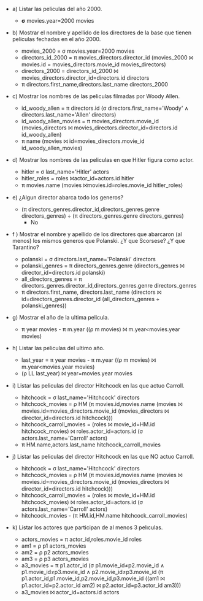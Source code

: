 * a) Listar las peliculas del año 2000.
  * **σ** movies.year=2000 movies


* b) Mostrar el nombre y apellido de los directores de la base que tienen peliculas fechadas en el año 2000.
  *  movies_2000 = σ movies.year=2000 movies
  * directors_id_2000 = π movies_directors.director_id (movies_2000 ⨝ movies.id = movies_directors.movie_id movies_directors)
  * directors_2000 = directors_id_2000 ⨝ movies_directors.director_id=directors.id directors
  * π directors.first_name,directors.last_name directors_2000


* c) Mostrar los nombres de las peliculas filmadas por Woody Allen.
  * id_woody_allen = π directors.id (σ directors.first_name='Woody' ∧ directors.last_name='Allen' directors)
  * id_woody_allen_movies = π movies_directors.movie_id (movies_directors ⨝ movies_directors.director_id=directors.id  id_woody_allen)
  * π name (movies ⨝ id=movies_directors.movie_id id_woody_allen_movies)


* d) Mostrar los nombres de las peliculas en que Hitler figura como actor.
  * hitler = σ last_name='Hitler' actors
  * hitler_roles = roles ⨝actor_id=actors.id hitler
  * π movies.name (movies ⨝movies.id=roles.movie_id hitler_roles)


* e) ¿Algun director abarca todo los generos?
  * (π directors_genres.director_id,directors_genres.genre directors_genres) ÷ (π directors_genres.genre directors_genres)
    * No 


* f ) Mostrar el nombre y apellido de los directores que abarcaron (al menos) los mismos
generos que Polanski. ¿Y que Scorsese? ¿Y que Tarantino?
  * polanski = σ directors.last_name='Polanski' directors
  * polanski_genres = π directors_genres.genre (directors_genres ⨝ director_id=directors.id polanski)
  * all_directors_genres = π directors_genres.director_id,directors_genres.genre directors_genres
  * π directors.first_name, directors.last_name (directors ⨝ id=directors_genres.director_id (all_directors_genres ÷ polanski_genres))


* g) Mostrar el año de la ultima pelicula.
  * π year movies - π m.year ((ρ m movies) ⨝ m.year<movies.year movies)

* h) Listar las peliculas del ultimo año.
  * last_year = π year movies - π m.year ((ρ m movies) ⨝ m.year<movies.year movies)
  * (ρ LL last_year) ⨝ year=movies.year movies


* i) Listar las peliculas del director Hitchcock en las que actuo Carroll.
  * hitchcock = σ last_name='Hitchcock' directors
  * hitchcock_movies = ρ HM (π movies.id,movies.name (movies ⨝ movies.id=movies_directors.movie_id (movies_directors ⨝ director_id=directors.id hitchcock)))
  * hitchcock_carroll_movies = (roles ⨝ movie_id=HM.id hitchcock_movies) ⨝ roles.actor_id=actors.id (σ actors.last_name='Carroll' actors)
  * π HM.name,actors.last_name hitchcock_carroll_movies


* j) Listar las peliculas del director Hitchcock en las que NO actuo Carroll.
  * hitchcock = σ last_name='Hitchcock' directors
  * hitchcock_movies = ρ HM (π movies.id,movies.name (movies ⨝ movies.id=movies_directors.movie_id (movies_directors ⨝ director_id=directors.id hitchcock)))
  * hitchcock_carroll_movies = (roles ⨝ movie_id=HM.id hitchcock_movies) ⨝ roles.actor_id=actors.id (σ actors.last_name='Carroll' actors)
  * hitchcock_movies - (π HM.id,HM.name hitchcock_carroll_movies)

* k) Listar los actores que participan de al menos 3 pelıculas.
  * actors_movies = π actor_id,roles.movie_id roles
  * am1 = ρ p1 actors_movies
  * am2 = ρ p2 actors_movies
  * am3 = ρ p3 actors_movies
  * a3_movies = π p1.actor_id (σ p1.movie_id≠p2.movie_id ∧ p1.movie_id≠p3.movie_id ∧ p2.movie_id≠p3.movie_id (π p1.actor_id,p1.movie_id,p2.movie_id,p3.movie_id ((am1 ⨝ p1.actor_id=p2.actor_id am2) ⨝ p2.actor_id=p3.actor_id am3)))
  * a3_movies ⨝ actor_id=actors.id actors

